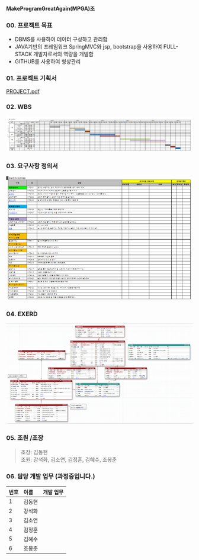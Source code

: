 #### MakeProgramGreatAgain(MPGA)조

### 00. 프로젝트 목표
+ DBMS를 사용하여 데이터 구성하고 관리함
+ JAVA기반의 프레임워크 SpringMVC와 jsp, bootstrap을 사용하여 FULL-STACK 개발자로서의 역량을 개발함
+ GITHUB를 사용하여 형상관리


### 01. 프로젝트 기획서  
[PROJECT.pdf](https://github.com/hykim-king/MPGA/blob/main/PROJECT.pdf "PROJECT.pdf")  

### 02. WBS
![WBS](https://github.com/hykim-king/MPGA/blob/main/WBS.png "WBS")  

### 03. 요구사항 정의서
![WANT](https://github.com/hykim-king/MPGA/blob/main/WANT.png "WANT")  

### 04. EXERD
![EXERD](https://github.com/hykim-king/MPGA/blob/main/EXERD.png "EXERD")  


### 05. 조원 /조장
> 조장: 김동현  
> 조원: 강석화, 김소연, 김정훈, 김혜수, 조봉준
 
### 06. 담당 개발 업무 (과정중입니다.)
|번호|이름|개발 업무
|:-----|:-----|:-----|
|1     |김동현 |      |
|2     |강석화 |      |
|3     |김소연 |      |
|4     |김정훈 |      |
|5     |김혜수 |      |
|6     |조봉준 |      |
